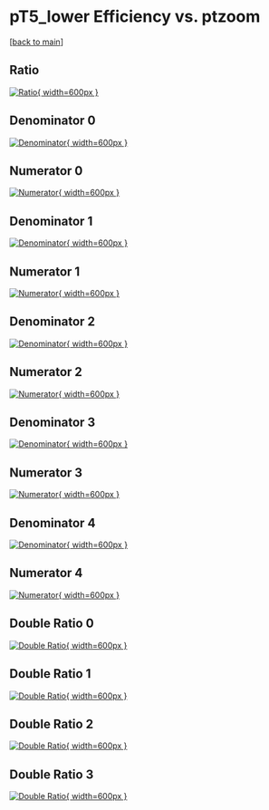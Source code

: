 # pT5_lower Efficiency vs. ptzoom

[[back to main](./)]



## Ratio

[![Ratio](../mtv/var/pT5_lower_base_0_0_eff_ptzoom.png){ width=600px }](../mtv/var/pT5_lower_base_0_0_eff_ptzoom.pdf)

## Denominator 0

[![Denominator](../mtv/den/pT5_lower_base_0_0_eff_ptzoom_den0.png){ width=600px }](../mtv/den/pT5_lower_base_0_0_eff_ptzoom_den0.pdf)

## Numerator 0

[![Numerator](../mtv/num/pT5_lower_base_0_0_eff_ptzoom_num0.png){ width=600px }](../mtv/num/pT5_lower_base_0_0_eff_ptzoom_num0.pdf)

## Denominator 1

[![Denominator](../mtv/den/pT5_lower_base_0_0_eff_ptzoom_den1.png){ width=600px }](../mtv/den/pT5_lower_base_0_0_eff_ptzoom_den1.pdf)

## Numerator 1

[![Numerator](../mtv/num/pT5_lower_base_0_0_eff_ptzoom_num1.png){ width=600px }](../mtv/num/pT5_lower_base_0_0_eff_ptzoom_num1.pdf)

## Denominator 2

[![Denominator](../mtv/den/pT5_lower_base_0_0_eff_ptzoom_den2.png){ width=600px }](../mtv/den/pT5_lower_base_0_0_eff_ptzoom_den2.pdf)

## Numerator 2

[![Numerator](../mtv/num/pT5_lower_base_0_0_eff_ptzoom_num2.png){ width=600px }](../mtv/num/pT5_lower_base_0_0_eff_ptzoom_num2.pdf)

## Denominator 3

[![Denominator](../mtv/den/pT5_lower_base_0_0_eff_ptzoom_den3.png){ width=600px }](../mtv/den/pT5_lower_base_0_0_eff_ptzoom_den3.pdf)

## Numerator 3

[![Numerator](../mtv/num/pT5_lower_base_0_0_eff_ptzoom_num3.png){ width=600px }](../mtv/num/pT5_lower_base_0_0_eff_ptzoom_num3.pdf)

## Denominator 4

[![Denominator](../mtv/den/pT5_lower_base_0_0_eff_ptzoom_den4.png){ width=600px }](../mtv/den/pT5_lower_base_0_0_eff_ptzoom_den4.pdf)

## Numerator 4

[![Numerator](../mtv/num/pT5_lower_base_0_0_eff_ptzoom_num4.png){ width=600px }](../mtv/num/pT5_lower_base_0_0_eff_ptzoom_num4.pdf)

## Double Ratio 0

[![Double Ratio](../mtv/ratio/pT5_lower_base_0_0_eff_ptzoom_ratio0.png){ width=600px }](../mtv/ratio/pT5_lower_base_0_0_eff_ptzoom_ratio0.pdf)

## Double Ratio 1

[![Double Ratio](../mtv/ratio/pT5_lower_base_0_0_eff_ptzoom_ratio1.png){ width=600px }](../mtv/ratio/pT5_lower_base_0_0_eff_ptzoom_ratio1.pdf)

## Double Ratio 2

[![Double Ratio](../mtv/ratio/pT5_lower_base_0_0_eff_ptzoom_ratio2.png){ width=600px }](../mtv/ratio/pT5_lower_base_0_0_eff_ptzoom_ratio2.pdf)

## Double Ratio 3

[![Double Ratio](../mtv/ratio/pT5_lower_base_0_0_eff_ptzoom_ratio3.png){ width=600px }](../mtv/ratio/pT5_lower_base_0_0_eff_ptzoom_ratio3.pdf)

